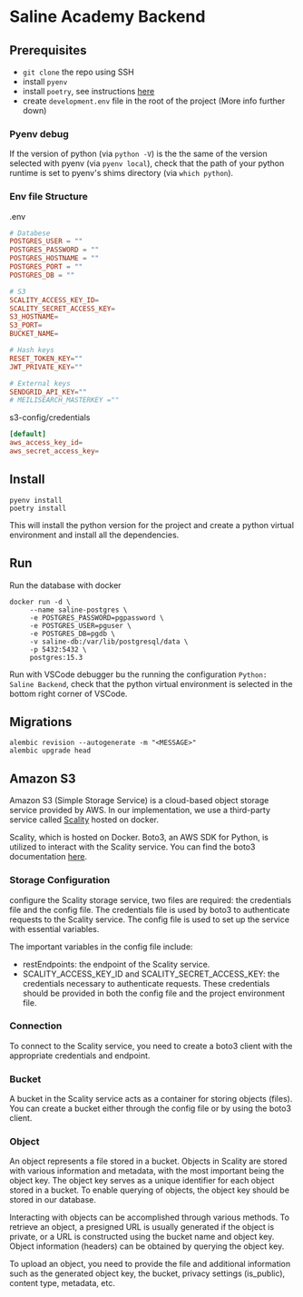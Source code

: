 # Saline Academy Backend

## Prerequisites

- `git clone` the repo using SSH
- install `pyenv`
- install `poetry`, see instructions [here](https://python-poetry.org/docs/#installation)
- create `development.env` file in the root of the project (More info further down)

### Pyenv debug

If the version of python (via `python -V`) is the the same of the version selected with pyenv (via `pyenv local`), check that the path of your python runtime is set to pyenv's shims directory (via `which python`).

### Env file Structure

.env

```TOML
# Databese
POSTGRES_USER = ""
POSTGRES_PASSWORD = ""
POSTGRES_HOSTNAME = ""
POSTGRES_PORT = ""
POSTGRES_DB = ""

# S3
SCALITY_ACCESS_KEY_ID=
SCALITY_SECRET_ACCESS_KEY=
S3_HOSTNAME=
S3_PORT=
BUCKET_NAME=

# Hash keys
RESET_TOKEN_KEY=""
JWT_PRIVATE_KEY=""

# External keys
SENDGRID_API_KEY=""
# MEILISEARCH_MASTERKEY =""
```

s3-config/credentials

```TOML
[default]
aws_access_key_id=
aws_secret_access_key=
```

## Install

```shell
pyenv install
poetry install
```

This will install the python version for the project and create a python virtual environment and install all the dependencies.

## Run

Run the database with docker

```shell
docker run -d \
     --name saline-postgres \
     -e POSTGRES_PASSWORD=pgpassword \
     -e POSTGRES_USER=pguser \
     -e POSTGRES_DB=pgdb \
     -v saline-db:/var/lib/postgresql/data \
     -p 5432:5432 \
     postgres:15.3
```

Run with VSCode debugger bu the running the configuration `Python: Saline Backend`, check that the python virtual environment is selected in the bottom right corner of VSCode.

## Migrations

```shell
alembic revision --autogenerate -m "<MESSAGE>"
alembic upgrade head
```

## Amazon S3

Amazon S3 (Simple Storage Service) is a cloud-based object storage service provided by AWS. In our implementation, we use a third-party service called [Scality](https://www.scality.com/) hosted on docker.

Scality, which is hosted on Docker. Boto3, an AWS SDK for Python, is utilized to interact with the Scality service. You can find the boto3 documentation [here](https://boto3.amazonaws.com/v1/documentation/api/latest/index.html).

### Storage Configuration

configure the Scality storage service, two files are required: the credentials file and the config file. The credentials file is used by boto3 to authenticate requests to the Scality service. The config file is used to set up the service with essential variables.

The important variables in the config file include:

- restEndpoints: the endpoint of the Scality service.
- SCALITY_ACCESS_KEY_ID and SCALITY_SECRET_ACCESS_KEY: the credentials necessary to authenticate requests. These credentials should be provided in both the config file and the project environment file.

### Connection

To connect to the Scality service, you need to create a boto3 client with the appropriate credentials and endpoint.

### Bucket

A bucket in the Scality service acts as a container for storing objects (files). You can create a bucket either through the config file or by using the boto3 client.

### Object

An object represents a file stored in a bucket. Objects in Scality are stored with various information and metadata, with the most important being the object key. The object key serves as a unique identifier for each object stored in a bucket. To enable querying of objects, the object key should be stored in our database.

Interacting with objects can be accomplished through various methods. To retrieve an object, a presigned URL is usually generated if the object is private, or a URL is constructed using the bucket name and object key. Object information (headers) can be obtained by querying the object key.

To upload an object, you need to provide the file and additional information such as the generated object key, the bucket, privacy settings (is_public), content type, metadata, etc.